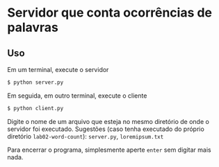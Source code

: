 # Servidor que conta ocorrências de palavras
## Uso
Em um terminal, execute o servidor
``` python
$ python server.py
```

Em seguida, em outro terminal, execute o cliente
``` python
$ python client.py
```
Digite o nome de um arquivo que esteja no mesmo diretório de onde o servidor foi executado. Sugestões (caso tenha executado do próprio diretório `lab02-word-count`): `server.py`, `loremipsum.txt`

Para encerrar o programa, simplesmente aperte `enter` sem digitar mais nada.